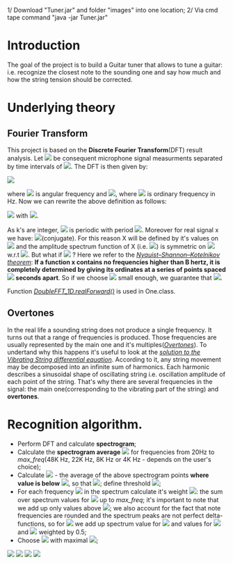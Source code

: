 1/ Download "Tuner.jar" and folder "images" into one location;
2/ Via cmd tape command "java -jar Tuner.jar"

# Introduction

The goal of the project is to build a Guitar tuner that allows to tune a guitar: i.e. recognize the closest note to the sounding one and say how much and how the string tension should be corrected. 

# Underlying theory

## Fourier Transform

This project is based on the **Discrete Fourier Transform**(DFT) result analysis. Let <img src="https://render.githubusercontent.com/render/math?math=x_1, \dots, x_N"> be consequent microphone signal measurments separated by time intervals of <img src="https://render.githubusercontent.com/render/math?math=T_s = \frac{1}{N}">. The DFT is then given by: 

<img src="https://render.githubusercontent.com/render/math?math=\LARGE X[\omega] = \sum_{k=1}^N x_k e^{-i\omega k T_s},">

where <img src="https://render.githubusercontent.com/render/math?math=\omega"> is angular frequency and <img src="https://render.githubusercontent.com/render/math?math=\omega = 2\pi f">, where <img src="https://render.githubusercontent.com/render/math?math=f"> is ordinary frequency in Hz. Now we can rewrite the above definition as follows:

<img src="https://render.githubusercontent.com/render/math?math=\LARGE X[\hat{\omega}] =\sum_{k=1}^N x_k e^{-i\hat{\omega}k}= \sum_{k=1}^N x_k e^{-i\2\pi \frac{k}{N}f},"> with <img src="https://render.githubusercontent.com/render/math?math=\hat{\omega}:=\omega T_s">.

As k's are integer, <img src="https://render.githubusercontent.com/render/math?math=X[\hat{\omega}]"> is periodic with period <img src="https://render.githubusercontent.com/render/math?math=2\pi">. Moreover for real signal x  we have: <img src="https://render.githubusercontent.com/render/math?math=X[2\pi - \hat{\omega}] = X[\hat{\omega}]^*">(conjugate). For this reason X will be defined by it's values on <img src="https://render.githubusercontent.com/render/math?math=[0,\pi]"> and  the amplitude spectrum function of X (i.e. <img src="https://render.githubusercontent.com/render/math?math=|X[\hat{\omega}]|=\sqrt{Re(X[\hat{\omega}])^2 \+ Im(X[\hat{\omega}])^2}">) is symmetric on <img src="https://render.githubusercontent.com/render/math?math=[0,2\pi]"> w.r.t <img src="https://render.githubusercontent.com/render/math?math=\pi">. But what if <img src="https://render.githubusercontent.com/render/math?math=\hat{\omega} > \pi"> ? Here we refer to the [_Nyquist–Shannon–Kotelnikov theorem_](https://en.wikipedia.org/wiki/Nyquist%E2%80%93Shannon_sampling_theorem "Wikipedia"): __If a function x contains no frequencies higher than B hertz, it is completely determined by giving its ordinates at a series of points spaced <img src="https://render.githubusercontent.com/render/math?math=\frac{1}{2B}"> seconds apart__. So if we choose <img src="https://render.githubusercontent.com/render/math?math=T_s"> small enough, we guarantee that <img src="https://render.githubusercontent.com/render/math?math=\hat{\omega} < \pi">.

Function [_DoubleFFT_1D.realForward()_](https://wendykierp.github.io/JTransforms/apidocs/org/jtransforms/fft/DoubleFFT_1D.html "JTransforms doc") is used in One.class.

## Overtones

In the real life a sounding string does not produce a single frequency. It turns out that a range of frequencies is produced. Those frequencies are usually represented by the main one and it's multiples([_Overtones_](https://en.wikipedia.org/wiki/Overtone#:~:text=An%20overtone%20is%20any%20frequency,overtones%20together%20are%20called%20partials. "Overtone")). To undertand why this happens it's useful to look at the
[_solution to the Vibrating String differential equation_](https://tutorial.math.lamar.edu/classes/de/VibratingString.aspx "PDE Solution"). According to it, any string movement may be decomposed into an infinite sum of harmonics. Each harmonic describes a sinusoidal shape of oscillating string i.e. oscillation amplitude of each point of the string. That's why there are several frequencies in the signal: the main one(corresponding to the vibrating part of the string) and **overtones**. 

# Recognition algorithm.

- Perform DFT and calculate **spectrogram**;
- Calculate the **spectrogram average** <img src="https://render.githubusercontent.com/render/math?math=S_{avg}"> for frequencies from 20Hz to _max_freq_(48K Hz, 22K Hz, 8K Hz or 4K Hz - depends on the user's choice);
- Calculate <img src="https://render.githubusercontent.com/render/math?math=BS_{avg}"> - the average of the above spectrogram points **where value is below** <img src="https://render.githubusercontent.com/render/math?math=S_{avg}">, so that <img src="https://render.githubusercontent.com/render/math?math=BS_{avg} < S_{avg}">; define threshold <img src="https://render.githubusercontent.com/render/math?math=T := 4 * BS_{avg}">;
- For each frequency <img src="https://render.githubusercontent.com/render/math?math=f"> in the spectrum calculate it's weight <img src="https://render.githubusercontent.com/render/math?math=w_f">: the sum over spectrum values for <img src="https://render.githubusercontent.com/render/math?math=f, 2f, 3f, 4f \dots"> up to _max_freq_; it's important to note that we add up only values above <img src="https://render.githubusercontent.com/render/math?math=T">; we also account for the fact that note frequencies are rounded and the spectrum peaks are not perfect delta-functions, so for <img src="https://render.githubusercontent.com/render/math?math=w_f"> we add up spectrum value for <img src="https://render.githubusercontent.com/render/math?math=f"> and values for <img src="https://render.githubusercontent.com/render/math?math=f - 1"> and <img src="https://render.githubusercontent.com/render/math?math=f + 1"> weighted by 0.5;
- Choose <img src="https://render.githubusercontent.com/render/math?math=f_{max}"> with maximal <img src="https://render.githubusercontent.com/render/math?math=w_f">;



<img src="https://render.githubusercontent.com/render/math?math=e^{i \pi} = -1">
<img src="https://render.githubusercontent.com/render/math?math=e^{i \pi} = -1">
<img src="https://render.githubusercontent.com/render/math?math=e^{i \pi} = -1">
<img src="https://render.githubusercontent.com/render/math?math=e^{i \pi} = -1">
